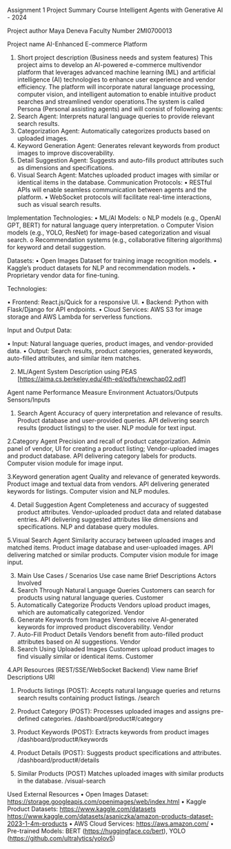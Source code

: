 Assignment 1	Project Summary
Course	Intelligent Agents with Generative AI - 2024

Project author 
Maya Deneva
Faculty Number 2MI0700013

Project name	AI-Enhanced E-commerce Platform

1.	Short project description (Business needs and system features)
This project aims to develop an AI-powered e-commerce multivendor platform that leverages advanced machine learning (ML) and artificial intelligence (AI) technologies to enhance user experience and vendor efficiency. The platform will incorporate natural language processing, computer vision, and intelligent automation to enable intuitive product searches and streamlined vendor operations.The system is called Persona (Personal assisting agents) and will consist of following agents:
1.	Search Agent: Interprets natural language queries to provide relevant search results.
2.	Categorization Agent: Automatically categorizes products based on uploaded images.
3.	Keyword Generation Agent: Generates relevant keywords from product images to improve discoverability.
4.	Detail Suggestion Agent: Suggests and auto-fills product attributes such as dimensions and specifications.
5.	Visual Search Agent: Matches uploaded product images with similar or identical items in the database.
Communication Protocols:
•	RESTful APIs will enable seamless communication between agents and the platform.
•	WebSocket protocols will facilitate real-time interactions, such as visual search results.

Implementation Technologies:
•	ML/AI Models:
o	NLP models (e.g., OpenAI GPT, BERT) for natural language query interpretation.
o	Computer Vision models (e.g., YOLO, ResNet) for image-based categorization and visual search.
o	Recommendation systems (e.g., collaborative filtering algorithms) for keyword and detail suggestion.


Datasets:
•	Open Images Dataset for training image recognition models.
•	Kaggle’s product datasets for NLP and recommendation models.
•	Proprietary vendor data for fine-tuning.

Technologies:

•	Frontend: React.js/Quick for a responsive UI.
•	Backend: Python with Flask/Django for API endpoints.
•	Cloud Services: AWS S3 for image storage and AWS Lambda for serverless functions.

Input and Output Data:

•	Input: Natural language queries, product images, and vendor-provided data.
•	Output: Search results, product categories, generated keywords, auto-filled attributes, and similar item matches.

2.	ML/Agent System Description using PEAS [https://aima.cs.berkeley.edu/4th-ed/pdfs/newchap02.pdf]

Agent name	Performance Measure	Environment	Actuators/Outputs	Sensors/Inputs
1.	Search Agent	Accuracy of query interpretation and relevance of results.	Product database and user-provided queries.
	API delivering search results (product listings) to the user.
	NLP module for text input.

2.Category Agent	Precision and recall of product categorization.
	Admin panel of vendor, UI for creating a product listing; Vendor-uploaded images and product database.	API delivering category labels for products.
	Computer vision module for image input.

3.Keyword generation agent	Quality and relevance of generated keywords.
	Product image and textual data from vendors.
	API delivering generated keywords for listings.
	Computer vision and NLP modules.

4. Detail Suggestion Agent
	Completeness and accuracy of suggested product attributes.
	Vendor-uploaded product data and related database entries.
	API delivering suggested attributes like dimensions and specifications.
	NLP and database query modules.

5.Visual Search Agent	Similarity accuracy between uploaded images and matched items.
	Product image database and user-uploaded images.
	API delivering matched or similar products.
	Computer vision module for image input.


3.	Main Use Cases / Scenarios
Use case name	Brief Descriptions	Actors Involved
1.	Search Through Natural Language Queries	Customers can search for products using natural language queries.
	Customer
2.	Automatically Categorize Products	Vendors upload product images, which are automatically categorized.
	Vendor
3.	Generate Keywords from Images	Vendors receive AI-generated keywords for improved product discoverability.
	Vendor
4.	Auto-Fill Product Details	Vendors benefit from auto-filled product attributes based on AI suggestions.
	Vendor
5.	Search Using Uploaded Images	Customers upload product images to find visually similar or identical items.
	Customer



4.API Resources (REST/SSE/WebSocket Backend)
View name	Brief Descriptions	URI
1.	Products listings	(POST): Accepts natural language queries and returns search results containing product listings.	/search
2.	Product Category	(POST): Processes uploaded images and assigns pre-defined categories.
	/dashboard/product#/category

3.	Product Keywords	(POST): Extracts keywords from product images
	/dashboard/product#/keywords
4.	Product Details	(POST): Suggests product specifications and attributes.
	/dashboard/product#/details
5.	Similar Products	(POST) Matches uploaded images with similar products in the database.
	/visual-search


Used External Resources
•	Open Images Dataset: https://storage.googleapis.com/openimages/web/index.html
•	Kaggle Product Datasets: https://www.kaggle.com/datasets
https://www.kaggle.com/datasets/asaniczka/amazon-products-dataset-2023-1-4m-products
•	AWS Cloud Services: https://aws.amazon.com/
•	Pre-trained Models: BERT (https://huggingface.co/bert), YOLO (https://github.com/ultralytics/yolov5)
